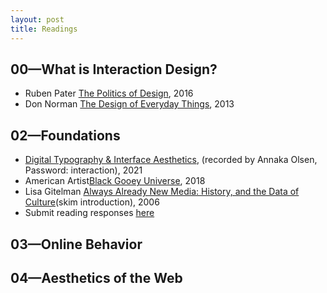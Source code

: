 ```yaml
---
layout: post
title: Readings
---
```


## 00—What is Interaction Design?
- Ruben Pater [The Politics of Design](http://www.untold-stories.net/?p=The-Politics-of-Design), 2016 
- Don Norman [The Design of Everyday Things](https://web.media.mit.edu/~ascii/papers/norman_chapter1_2013.pdf), 2013


## 02—Foundations
- [Digital Typography & Interface Aesthetics](http://www.untold-stories.net/?p=The-Politics-of-Design), (recorded by Annaka Olsen, Password: interaction), 2021
- American Artist[Black Gooey Universe](https://unbag.net/end/black-gooey-universe/), 2018 
- Lisa Gitelman [Always Already New Media: History, and the Data of Culture](http://www.untold-stories.net/?p=The-Politics-of-Design)(skim introduction), 2006 
- Submit reading responses [here](https://docs.google.com/document/d/14SPURa9guJwSUJS3rdpiQyJd6Df_6NxKSDGkP5HI5f8)

## 03—Online Behavior

## 04—Aesthetics of the Web
